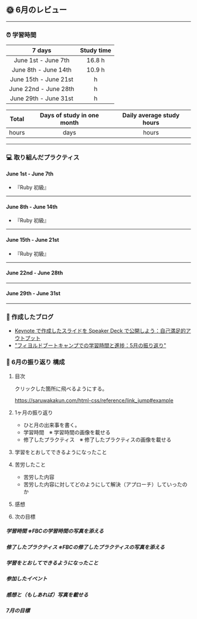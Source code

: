 ## 🌞 6月のレビュー

---

### ⏰ 学習時間
| 7 days | Study time |
| :---: | :---: |
| June 1st - June 7th | 16.8 h |
| June 8th - June 14th | 10.9 h |
| June 15th - June 21st |  h |
| June 22nd - June 28th |  h |
| June 29th - June 31st |  h |


| Total | Days of study in one month | Daily average study hours |
| :---: | :---: | :---: |
|  hours |  days |  hours |

---


### 💻 取り組んだプラクティス
#### June 1st - June 7th 
- 『Ruby 初級』

---


#### June 8th - June 14th
- 『Ruby 初級』

---


#### June 15th - June 21st
- 『Ruby 初級』

---


#### June 22nd - June 28th


---


#### June 29th - June 31st


---

### 📰 作成したブログ
- [Keynote で作成したスライドを Speaker Deck で公開しよう：自己満足的アウトプット](https://yswengineer.hatenablog.com/entry/2024/06/03/220514)
- ["フィヨルドブートキャンプでの学習時間と進捗：5月の振り返り"](https://yswengineer.hatenablog.com/entry/2024/06/03/165251)

### 🕺 6月の振り返り 構成
1. 目次
    
    クリックした箇所に飛べるようにする。
    
    https://saruwakakun.com/html-css/reference/link_jump#example
    
2. 1ヶ月の振り返り
    - ひと月の出来事を書く。
    - 学習時間　※ 学習時間の画像を載せる
    - 修了したプラクティス　※ 修了したプラクティスの画像を載せる
3. 学習をとおしてできるようになったこと
4. 苦労したこと
    - 苦労した内容
    - 苦労した内容に対してどのようにして解決（アプローチ）していったのか
5. 感想
6. 次の目標
##### 学習時間 ※FBCの学習時間の写真を添える
##### 修了したプラクティス ※FBCの修了したプラクティスの写真を添える
##### 学習をとおしてできるようになったこと
##### 参加したイベント
##### 感想と（もしあれば）写真を載せる
##### 7月の目標
